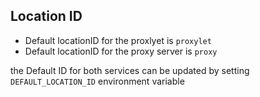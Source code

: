 ## Location ID

* Default locationID for the proxlyet is `proxylet` 
* Default locationID for the proxy server is `proxy`

the Default ID for both services can be updated by setting `DEFAULT_LOCATION_ID` environment variable  
